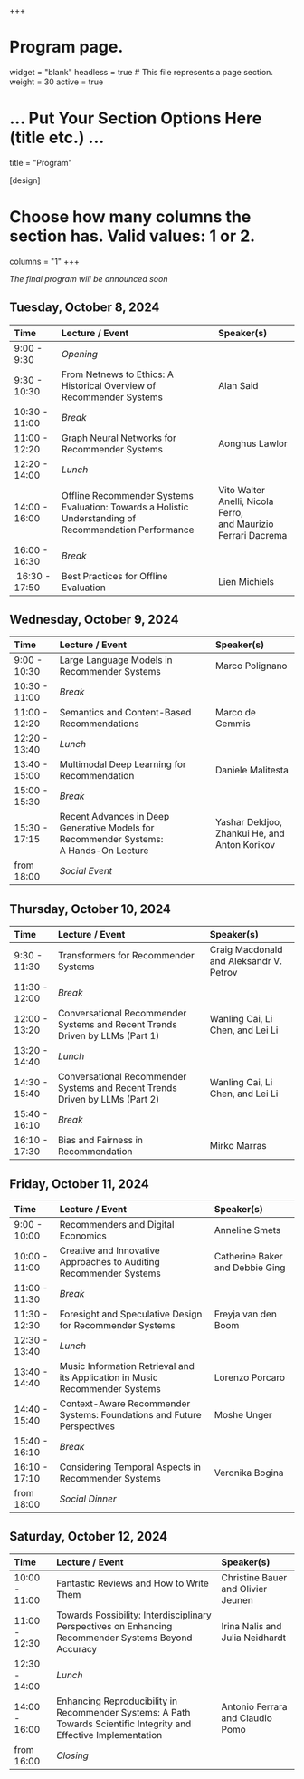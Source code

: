 +++
# Program page.
widget = "blank"
headless = true  # This file represents a page section.
weight = 30
active = true 

# ... Put Your Section Options Here (title etc.) ...
title = "Program"

[design]
  # Choose how many columns the section has. Valid values: 1 or 2.
  columns = "1"
+++

*The final program will be announced soon*

## Tuesday, October 8, 2024
| Time | Lecture / Event | Speaker(s) |
|:-----|:--------|:---------|
| 9:00 - 9:30   | *Opening* ||
| 9:30 - 10:30  | From Netnews to Ethics: A Historical Overview of Recommender Systems | Alan Said | 
| 10:30 - 11:00 | *Break* ||
| 11:00 - 12:20 | Graph Neural Networks for Recommender Systems | Aonghus Lawlor |
| 12:20 - 14:00 | *Lunch* || 
| 14:00 - 16:00 | Offline Recommender Systems Evaluation: Towards a Holistic Understanding of<br>Recommendation Performance | Vito Walter Anelli, Nicola Ferro,<br>and Maurizio Ferrari Dacrema |
| 16:00 - 16:30 | *Break* ||
| 16:30 - 17:50 | Best Practices for Offline Evaluation | Lien Michiels |


## Wednesday, October 9, 2024
| Time | Lecture / Event | Speaker(s) |
|:-----|:--------|:---------|
| 9:00 - 10:30  | Large Language Models in Recommender Systems | Marco Polignano |
| 10:30 - 11:00 | *Break* ||
| 11:00 - 12:20 | Semantics and Content-Based Recommendations | Marco de Gemmis |
| 12:20 - 13:40 | *Lunch* ||
| 13:40 - 15:00 | Multimodal Deep Learning for Recommendation | Daniele Malitesta |
| 15:00 - 15:30 | *Break* ||
| 15:30 - 17:15 | Recent Advances in Deep Generative Models for Recommender Systems:<br>A Hands-On Lecture | Yashar Deldjoo, Zhankui He, and<br>Anton Korikov |
| from 18:00    | *Social Event* ||


## Thursday, October 10, 2024
| Time | Lecture / Event | Speaker(s) |
|:-----|:--------|:---------|
| 9:30 - 11:30  | Transformers for Recommender Systems | Craig Macdonald and Aleksandr V. Petrov |
| 11:30 - 12:00 | *Break* ||
| 12:00 - 13:20 | Conversational Recommender Systems and Recent Trends Driven by LLMs (Part 1) | Wanling Cai, Li Chen, and Lei Li |
| 13:20 - 14:40 | *Lunch* ||
| 14:30 - 15:40 | Conversational Recommender Systems and Recent Trends Driven by LLMs (Part 2) | Wanling Cai, Li Chen, and Lei Li |
| 15:40 - 16:10 | *Break* ||
| 16:10 - 17:30 | Bias and Fairness in Recommendation | Mirko Marras |


## Friday, October 11, 2024
| Time | Lecture / Event | Speaker(s) |
|:-----|:--------|:---------|
| 9:00 - 10:00  | Recommenders and Digital Economics | Anneline Smets |
| 10:00 - 11:00 | Creative and Innovative Approaches to Auditing Recommender Systems | Catherine Baker and Debbie Ging |
| 11:00 - 11:30 | *Break* ||
| 11:30 - 12:30 | Foresight and Speculative Design for Recommender Systems | Freyja van den Boom |
| 12:30 - 13:40 | *Lunch* ||
| 13:40 - 14:40 | Music Information Retrieval and its Application in Music Recommender Systems | Lorenzo Porcaro |
| 14:40 - 15:40 | Context-Aware Recommender Systems: Foundations and Future Perspectives | Moshe Unger |
| 15:40 - 16:10 | *Break* ||
| 16:10 - 17:10 | Considering Temporal Aspects in Recommender Systems | Veronika Bogina |
| from 18:00    | *Social Dinner* ||


## Saturday, October 12, 2024
| Time | Lecture / Event | Speaker(s) |
|:-----|:--------|:---------|
| 10:00 - 11:00 | Fantastic Reviews and How to Write Them | Christine Bauer and Olivier Jeunen |
| 11:00 - 12:30 | Towards Possibility: Interdisciplinary Perspectives on Enhancing Recommender Systems Beyond Accuracy | Irina Nalis and Julia Neidhardt |
| 12:30 - 14:00 | *Lunch* ||
| 14:00 - 16:00 | Enhancing Reproducibility in Recommender Systems: A Path Towards Scientific Integrity and Effective Implementation | Antonio Ferrara and Claudio Pomo | 
| from 16:00    | *Closing* ||



<!-- 
| Slot | Time        | Monday June 12                                           | Tuesday June 13                                                            | Wednesday June 14                                                           | Thursday June 15                                       | Friday June 16                                      |
|------|-------------|----------------------------------------------------------|----------------------------------------------------------------------------|-----------------------------------------------------------------------------|--------------------------------------------------------|-----------------------------------------------------|
| 1    | 8:45-10:15  |                                                          | S3: Group recommendation, part 1 (Ludovico Boratto)                        | S7: Knowledge-based recommendation (Pasquale Lops + Marco de Gemmis)        | S11: Media recommendation (Özlem Özgöbek + Daan Odijk)    | S15: Job recommendation (David Graus + Mesut Kaya)  |
|      | 10:15-10:45 |                                                          | Coffee break                                                               | Coffee break                                                                | Coffee break                                              | Coffee break                                        |
| 2    | 10:45-12:15 |                                                          | S4: Group recommendation, part 2 (Ludovico Boratto)                        | S8: Lab session (Marco Polignano)                                           | S12: Best practices for offline evaluation (Lien Michiels)| S16: E-commerce (Humberto Corona)                   |
|      | 12:15-13:15 |                                                          | Lunch                                                                      | Lunch                                                                       | Lunch                                                     | Lunch                                               |
| 3    | 13:15-14:45 | S1: Intro (Dietmar Jannach)                              | S5: Perspectives on Evaluation (Christine Bauer + Martijn Willemsen)       | S9: Conversational recommendation (Cataldo Musto)                           | S13: Fairness (Christine Bauer)                           | S17: Multi-stakeholder recommendation (Robin Burke) |
|      | 14:45-15:15 | Coffee break                                             | Coffee break                                                               | Coffee break                                                                | Coffee break                                              | Coffee break                                        |
| 4    | 15:15-16:45 | S2: Recommenders in the wild (Kim Falk + Morten Arngren) | S6: Content-based filtering (Pasquale Lops + Marco de Gemmis)              | S10: User-centered evaluation, part 2 (Martijn Willemsen + Christine Bauer) | S14: Explainability (Leandro Balby Marinho)               | S18: Closing (Robin Burke)                          |
|      |             |                                                          |                                                                            |                                                                             |                                                           |                                                     |
| 5    | 18:00-21:00 |                                                          | Social event: Boat tour & Reffen street food                               | Social event: Boulebar                                                      |                                                           |                                                     |
-->